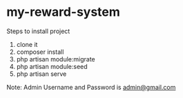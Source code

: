 # my-reward-system

Steps to install project

1. clone it
2. composer install
3. php artisan module:migrate
4. php artisan module:seed
5. php artisan serve


Note: Admin Username and Password is admin@gmail.com
